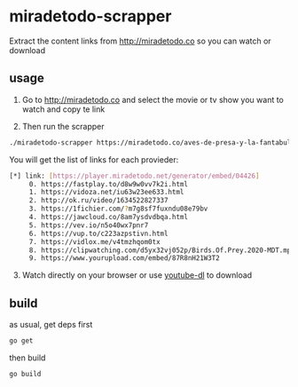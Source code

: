 # miradetodo-scrapper

Extract the content links from http://miradetodo.co  so you can watch or download 


## usage 

1. Go to http://miradetodo.co and select the movie or tv show you want to watch  and copy te link 

2. Then run the scrapper 

```bash
./miradetodo-scrapper https://miradetodo.co/aves-de-presa-y-la-fantabulosa-emancipacion-de-una-harley-quinn-2020-720p-hd/
```

You will get the list of links for each provieder:


```bash
[*] link: [https://player.miradetodo.net/generator/embed/04426] 
	 0. https://fastplay.to/d8w9w0vv7k2i.html
	 1. https://vidoza.net/iu63w23ee633.html
	 2. http://ok.ru/video/1634522827337
	 3. https://1fichier.com/?m7g8sf7fuxndu08e79bv
	 4. https://jawcloud.co/8am7ysdvdbqa.html
	 5. https://vev.io/n5o40wx7pnr7
	 6. https://vup.to/c223azpstivn.html
	 7. https://vidlox.me/v4tmzhqom0tx
	 8. https://clipwatching.com/d5yx32vj052p/Birds.Of.Prey.2020-MDT.mp4.html
	 9. https://www.yourupload.com/embed/87R8nH21W3T2

```

3. Watch directly on your browser or use [youtube-dl](https://github.com/ytdl-org/youtube-dl) to download 


## build 

as usual, get deps first

```bash
go get
```

then build 


```bash
go build
```

